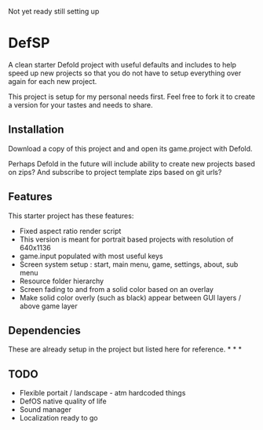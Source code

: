 Not yet ready still setting up

# DefSP
A clean starter Defold project with useful defaults and includes to help speed up new projects so that you do not have to setup everything over again for each new project. 

This project is setup for my personal needs first. Feel free to fork it to create a version for your tastes and needs to share.

## Installation

Download a copy of this project and and open its game.project with Defold.

Perhaps Defold in the future will include ability to create new projects based on zips? And subscribe to project template zips based on git urls?

## Features

This starter project has these features:
* Fixed aspect ratio render script
* This version is meant for portrait based projects with resolution of 640x1136
* game.input populated with most useful keys
* Screen system setup : start, main menu, game, settings, about, sub menu
* Resource folder hierarchy 
* Screen fading to and from a solid color based on an overlay
* Make solid color overly (such as black) appear between GUI layers / above game layer

## Dependencies

These are already setup in the project but listed here for reference.
*
*
*


## TODO

* Flexible portait / landscape - atm hardcoded things
* DefOS native quality of life
* Sound manager
* Localization ready to go

